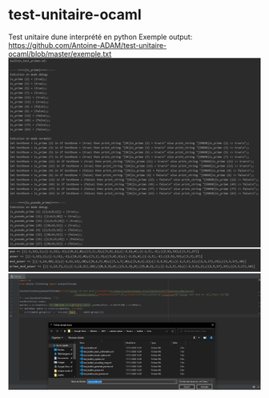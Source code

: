 # test-unitaire-ocaml
Test unitaire dune interprété en python
Exemple output: https://github.com/Antoine-ADAM/test-unitaire-ocaml/blob/master/exemple.txt
![alt text](https://github.com/Antoine-ADAM/test-unitaire-ocaml/blob/master/result2.PNG?raw=true)
![alt text](https://github.com/Antoine-ADAM/test-unitaire-ocaml/blob/master/result.PNG?raw=true "Result output")
![alt text](https://github.com/Antoine-ADAM/test-unitaire-ocaml/blob/master/openfile.PNG?raw=true)
